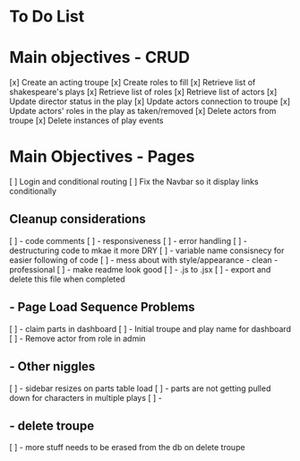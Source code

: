 # To Do List

# Main objectives - CRUD
[x] Create an acting troupe
[x] Create roles to fill
[x] Retrieve list of shakespeare's plays
[x] Retrieve list of roles
[x] Retrieve list of actors
[x] Update director status in the play
[x] Update actors connection to troupe
[x] Update actors' roles in the play as taken/removed
[x] Delete actors from troupe
[x] Delete instances of play events

# Main Objectives - Pages
[ ] Login and conditional routing
[ ] Fix the Navbar so it display links conditionally 

## Cleanup considerations
[ ] - code comments
[ ] - responsiveness
[ ] - error handling
[ ] - destructuring code to mkae it more DRY
[ ] - variable name consisnecy for easier following of code
[ ] - mess about with style/appearance - clean -professional
[ ] - make readme look good
[ ] - .js to .jsx
[ ] - export and delete this file when completed 

## - Page Load Sequence Problems
[ ] - claim parts in dashboard
[ ] - Initial troupe and play name for dashboard
[ ] - Remove actor from role in admin

## - Other niggles
[ ] - sidebar resizes on parts table load
[ ] - parts are not getting pulled down for characters in multiple plays
[ ] - 

## - delete troupe 
[ ] - more stuff needs to be erased from the db on delete troupe